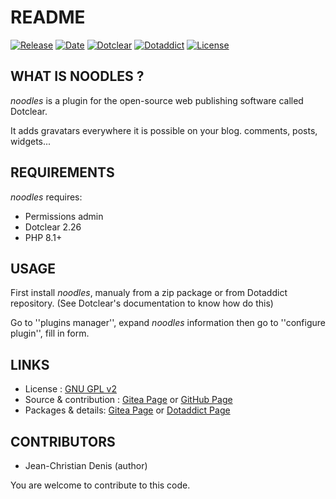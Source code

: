 # README

[![Release](https://img.shields.io/badge/release-1.1-a2cbe9.svg)](https://git.dotclear.watch/JcDenis/oodles/releases)
[![Date](https://img.shields.io/badge/date-2023.08.15-c44d58.svg)](https://git.dotclear.watch/JcDenis/oodles/releases)
[![Dotclear](https://img.shields.io/badge/dotclear-v2.27-137bbb.svg)](https://fr.dotclear.org/download)
[![Dotaddict](https://img.shields.io/badge/dotaddict-official-9ac123.svg)](https://plugins.dotaddict.org/dc2/details/oodles)
[![License](https://img.shields.io/github/license/JcDenis/oodles)](https://git.dotclear.watch/JcDenis/oodles/blob/master/LICENSE)

## WHAT IS NOODLES ?

_noodles_ is a plugin for the open-source 
web publishing software called Dotclear.

It adds gravatars everywhere it is possible on 
your blog. comments, posts, widgets...

## REQUIREMENTS

_noodles_ requires: 

* Permissions admin
* Dotclear 2.26
* PHP 8.1+

## USAGE

First install _noodles_, manualy from a zip package or from 
Dotaddict repository. (See Dotclear's documentation to know how do this)

Go to ''plugins manager'', expand _noodles_ information then 
go to ''configure plugin'', fill in form.

## LINKS

* License : [GNU GPL v2](https://www.gnu.org/licenses/old-licenses/lgpl-2.0.html)
* Source & contribution : [Gitea Page](https://git.dotclear.watch/JcDenis/oodles) or [GitHub Page](https://github.com/JcDenis/oodles)
* Packages & details: [Gitea Page](https://git.dotclear.watch/JcDenis/oodles/releases) or [Dotaddict Page](https://plugins.dotaddict.org/dc2/details/oodles)

## CONTRIBUTORS

* Jean-Christian Denis (author)

You are welcome to contribute to this code.
